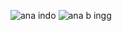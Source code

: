 
![ana indo](https://user-images.githubusercontent.com/95684754/149726794-0ccfe549-18d5-48fc-962f-2753f3020616.gif)
![ana b ingg](https://user-images.githubusercontent.com/95684754/149727099-88c6702f-9423-4ff3-b7ee-039f2a93ec1c.gif)

